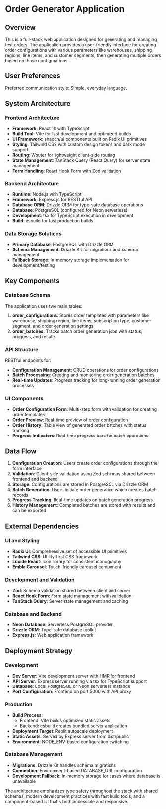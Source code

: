 # Order Generator Application

## Overview

This is a full-stack web application designed for generating and managing test orders. The application provides a user-friendly interface for creating order configurations with various parameters like warehouses, shipping regions, line items, and customer segments, then generating multiple orders based on those configurations.

## User Preferences

Preferred communication style: Simple, everyday language.

## System Architecture

### Frontend Architecture
- **Framework**: React 18 with TypeScript
- **Build Tool**: Vite for fast development and optimized builds
- **UI Framework**: shadcn/ui components built on Radix UI primitives
- **Styling**: Tailwind CSS with custom design tokens and dark mode support
- **Routing**: Wouter for lightweight client-side routing
- **State Management**: TanStack Query (React Query) for server state management
- **Form Handling**: React Hook Form with Zod validation

### Backend Architecture
- **Runtime**: Node.js with TypeScript
- **Framework**: Express.js for RESTful API
- **Database ORM**: Drizzle ORM for type-safe database operations
- **Database**: PostgreSQL (configured for Neon serverless)
- **Development**: tsx for TypeScript execution in development
- **Build**: esbuild for fast production builds

### Data Storage Solutions
- **Primary Database**: PostgreSQL with Drizzle ORM
- **Schema Management**: Drizzle Kit for migrations and schema management
- **Fallback Storage**: In-memory storage implementation for development/testing

## Key Components

### Database Schema
The application uses two main tables:
1. **order_configurations**: Stores order templates with parameters like warehouse, shipping region, line items, subscription type, customer segment, and order generation settings
2. **order_batches**: Tracks batch order generation jobs with status, progress, and results

### API Structure
RESTful endpoints for:
- **Configuration Management**: CRUD operations for order configurations
- **Batch Processing**: Creating and monitoring order generation batches
- **Real-time Updates**: Progress tracking for long-running order generation processes

### UI Components
- **Order Configuration Form**: Multi-step form with validation for creating order templates
- **Order Preview**: Real-time preview of order configuration
- **Order History**: Table view of generated order batches with status tracking
- **Progress Indicators**: Real-time progress bars for batch operations

## Data Flow

1. **Configuration Creation**: Users create order configurations through the form interface
2. **Validation**: Client-side validation using Zod schemas shared between frontend and backend
3. **Storage**: Configurations are stored in PostgreSQL via Drizzle ORM
4. **Batch Generation**: Users initiate order generation which creates batch records
5. **Progress Tracking**: Real-time updates on batch generation progress
6. **History Management**: Completed batches are stored with results and can be exported

## External Dependencies

### UI and Styling
- **Radix UI**: Comprehensive set of accessible UI primitives
- **Tailwind CSS**: Utility-first CSS framework
- **Lucide React**: Icon library for consistent iconography
- **Embla Carousel**: Touch-friendly carousel component

### Development and Validation
- **Zod**: Schema validation shared between client and server
- **React Hook Form**: Form state management with validation
- **TanStack Query**: Server state management and caching

### Database and Backend
- **Neon Database**: Serverless PostgreSQL provider
- **Drizzle ORM**: Type-safe database toolkit
- **Express.js**: Web application framework

## Deployment Strategy

### Development
- **Dev Server**: Vite development server with HMR for frontend
- **API Server**: Express server running via tsx for TypeScript support
- **Database**: Local PostgreSQL or Neon serverless instance
- **Port Configuration**: Frontend on port 5000 with API proxy

### Production
- **Build Process**: 
  - Frontend: Vite builds optimized static assets
  - Backend: esbuild creates bundled server application
- **Deployment Target**: Replit autoscale deployment
- **Static Assets**: Served by Express server from dist/public
- **Environment**: NODE_ENV-based configuration switching

### Database Management
- **Migrations**: Drizzle Kit handles schema migrations
- **Connection**: Environment-based DATABASE_URL configuration
- **Development Fallback**: In-memory storage for cases where database is unavailable

The architecture emphasizes type safety throughout the stack with shared schemas, modern development practices with fast build tools, and a component-based UI that's both accessible and responsive.